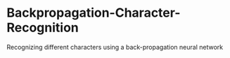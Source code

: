 # Backpropagation-Character-Recognition
Recognizing different characters using a back-propagation neural network
